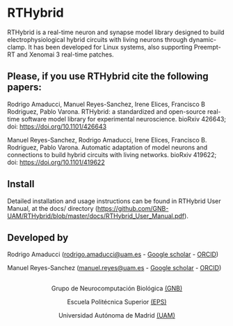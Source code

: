 # RTHybrid
RTHybrid is a real-time neuron and synapse model library designed to build electrophysiological hybrid circuits with living neurons through dynamic-clamp. It has been developed for Linux systems, also supporting Preempt-RT and Xenomai 3 real-time patches.

## Please, if you use RTHybrid cite the following papers:

Rodrigo Amaducci, Manuel Reyes-Sanchez, Irene Elices, Francisco B 
Rodriguez, Pablo Varona. RTHybrid: a standardized and open-source 
real-time software model library for experimental neuroscience. bioRxiv 
426643; doi: https://doi.org/10.1101/426643

Manuel Reyes-Sanchez, Rodrigo Amaducci, Irene Elices, Francisco B. 
Rodriguez, Pablo Varona. Automatic adaptation of model neurons and 
connections to build hybrid circuits with living networks. bioRxiv 
419622; doi: https://doi.org/10.1101/419622

## Install
Detailed installation and usage instructions can be found in RTHybrid User Manual, at the docs/ directory (https://github.com/GNB-UAM/RTHybrid/blob/master/docs/RTHybrid_User_Manual.pdf).

## Developed by
Rodrigo Amaducci (rodrigo.amaducci@uam.es - [Google scholar](https://scholar.google.es/citations?user=Lq4ogOQAAAAJ) - [ORCID](http://orcid.org/0000-0003-2489-5569))

Manuel Reyes-Sanchez (manuel.reyes@uam.es - [Google scholar](https://scholar.google.es/citations?user=JlKzj1cAAAAJ) - [ORCID](http://orcid.org/0000-0003-2909-4664))

##

<center>
  
Grupo de Neurocomputación Biológica [(GNB)](http://arantxa.ii.uam.es/~gnb/)

Escuela Politécnica Superior [(EPS)](http://www.uam.es/ss/Satellite/EscuelaPolitecnica/es/home.htm)

Universidad Autónoma de Madrid [(UAM)](http://www.uam.es)

</center>
